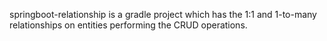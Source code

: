 springboot-relationship is a gradle project which has the 1:1 and 1-to-many relationships on entities performing the CRUD operations.
